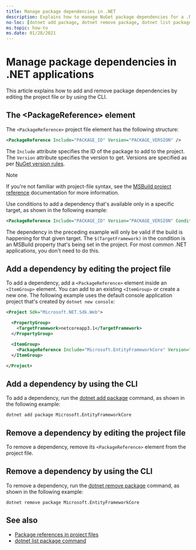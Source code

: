```yaml
---
title: Manage package dependencies in .NET
description: Explains how to manage NuGet package dependencies for a .NET application.
no-loc: [dotnet add package, dotnet remove package, dotnet list package]
ms.topic: how-to
ms.date: 01/28/2021
---
```

# Manage package dependencies in .NET applications

This article explains how to add and remove package dependencies by editing the project file or by using the CLI.

## The \<PackageReference> element

The `<PackageReference>` project file element has the following structure:

```xml
<PackageReference Include="PACKAGE_ID" Version="PACKAGE_VERSION" />
```

The `Include` attribute specifies the ID of the package to add to the project. The `Version` attribute specifies the version to get. Versions are specified as per [NuGet version rules](/nuget/create-packages/dependency-versions#version-ranges).

> [!NOTE]
> If you're not familiar with project-file syntax, see the [MSBuild project reference](/visualstudio/msbuild/msbuild-project-file-schema-reference) documentation for more information.

Use conditions to add a dependency that's available only in a specific target, as shown in the following example:

```xml
<PackageReference Include="PACKAGE_ID" Version="PACKAGE_VERSION" Condition="'$(TargetFramework)' == 'netcoreapp2.1'" />
```

The dependency in the preceding example will only be valid if the build is happening for that given target. The `$(TargetFramework)` in the condition is an MSBuild property that's being set in the project. For most common .NET applications, you don't need to do this.

## Add a dependency by editing the project file

To add a dependency, add a `<PackageReference>` element inside an `<ItemGroup>` element. You can add to an existing `<ItemGroup>` or create a new one. The following example uses the default console application project that's created by `dotnet new console`:

```xml
<Project Sdk="Microsoft.NET.Sdk.Web">

  <PropertyGroup>
    <TargetFramework>netcoreapp3.1</TargetFramework>
  </PropertyGroup>

  <ItemGroup>
    <PackageReference Include="Microsoft.EntityFrameworkCore" Version="3.1.2" />
  </ItemGroup>

</Project>
```

## Add a dependency by using the CLI

To add a dependency, run the [dotnet add package](dotnet-add-package.md) command, as shown in the following example:

```dotnetcli
dotnet add package Microsoft.EntityFrameworkCore
```

## Remove a dependency by editing the project file

To remove a dependency, remove its `<PackageReference>` element from the project file.

## Remove a dependency by using the CLI

To remove a dependency, run the [dotnet remove package](dotnet-remove-package.md) command, as shown in the following example:

```dotnetcli
dotnet remove package Microsoft.EntityFrameworkCore
```

## See also

* [Package references in project files](../project-sdk/msbuild-props.md#reference-properties)
* [dotnet list package command](dotnet-list-package.md)
